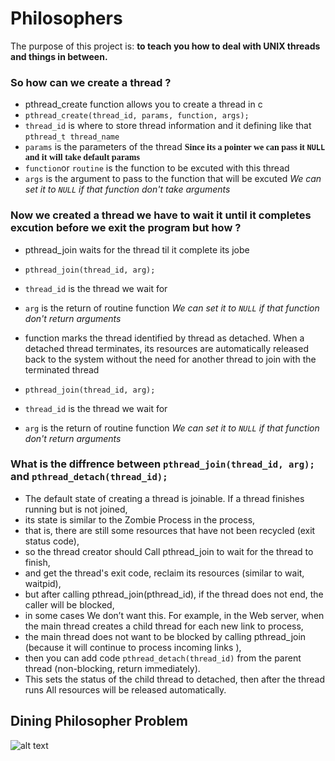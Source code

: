 # Philosophers

The purpose of this project is: **to teach you how to deal with UNIX threads and things in between.**


### So how can we create a thread ?

- pthread_create function allows you to create a thread in c
 - `pthread_create(thread_id, params, function, args);`
 - `thread_id` is where to store thread information and it defining like that `pthread_t thread_name`
 - `params` is the parameters of the thread <strong style="font-family: Operator Mono">Since its a pointer we can pass it `NULL` and it will take default params</strong>
 - `function`or `routine` is the function to be excuted with this thread
 - `args` is the argument to pass to the function that will be excuted *We can set it to `NULL` if that function don't take arguments*

### Now we created a thread we have to wait it until it completes excution before we exit the program but how ?

- pthread_join waits for the thread til it complete its jobe
 - `pthread_join(thread_id, arg);`
 - `thread_id` is the thread we wait for
 - `arg` is the return of routine function *We can set it to `NULL` if that function don't return arguments*

- function marks the thread identified by
       thread as detached.  When a detached thread terminates, its
       resources are automatically released back to the system without
       the need for another thread to join with the terminated thread
 - `pthread_join(thread_id, arg);`
 - `thread_id` is the thread we wait for
 - `arg` is the return of routine function *We can set it to `NULL` if that function don't return arguments*

### What is the diffrence between `pthread_join(thread_id, arg);` and `pthread_detach(thread_id);`
- The default state of creating a thread is joinable. If a thread finishes running but is not joined,
- its state is similar to the Zombie Process in the process,
- that is, there are still some resources that have not been recycled (exit status code),
- so the thread creator should Call pthread_join to wait for the thread to finish,
- and get the thread's exit code, reclaim its resources (similar to wait, waitpid), 
- but after calling pthread_join(pthread_id), if the thread does not end, the caller will be blocked,
- in some cases We don’t want this. For example, in the Web server, when the main thread creates a child thread for each new link to process,
- the main thread does not want to be blocked by calling pthread_join (because it will continue to process incoming links ),
- then you can add code `pthread_detach(thread_id)` from the parent thread (non-blocking, return immediately).
- This sets the status of the child thread to detached, then after the thread runs All resources will be released automatically.

## Dining Philosopher Problem
![alt text](https://upload.wikimedia.org/wikipedia/commons/7/7b/An_illustration_of_the_dining_philosophers_problem.png)
